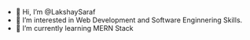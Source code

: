 - 👋 Hi, I’m @LakshaySaraf
- 👀 I’m interested in Web Development and Software Enginnering Skills.
- 🌱 I’m currently learning MERN Stack

<!---
LakshaySaraf/LakshaySaraf is a ✨ special ✨ repository because its `README.md` (this file) appears on your GitHub profile.
You can click the Preview link to take a look at your changes.
--->
